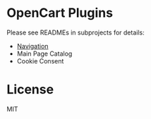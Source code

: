 # OpenCart Plugins

Please see READMEs in subprojects for details:

* [Navigation](Simple-Navigation-Bar/README.md)
* Main Page Catalog
* Cookie Consent

# License

MIT
